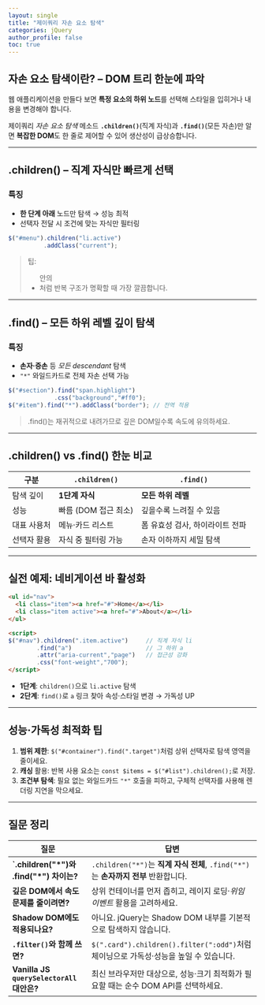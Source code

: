```yaml
---
layout: single
title: "제이쿼리 자손 요소 탐색"
categories: jQuery
author_profile: false
toc: true
---
```


## 자손 요소 탐색이란? – DOM 트리 한눈에 파악

웹 애플리케이션을 만들다 보면 **특정 요소의 하위 노드**를 선택해 스타일을 입히거나 내용을 변경해야 합니다.

제이쿼리 *자손 요소 탐색* 메소드 **`.children()`**(직계 자식)과 **`.find()`**(모든 자손)만 알면 **복잡한 DOM**도 한 줄로 제어할 수 있어 생산성이 급상승합니다.

------

## .children() – 직계 자식만 빠르게 선택

### 특징

- **한 단계 아래** 노드만 탐색 → 성능 최적
- 선택자 전달 시 조건에 맞는 자식만 필터링

```jsx
$("#menu").children("li.active")
          .addClass("current");
```

> 팁: <ul> 안의 <li>처럼 반복 구조가 명확할 때 가장 깔끔합니다.

------

## .find() – 모든 하위 레벨 깊이 탐색

### 특징

- **손자·증손** 등 *모든 descendant* 탐색
- `"*"` 와일드카드로 전체 자손 선택 가능

```jsx
$("#section").find("span.highlight")
             .css("background","#ff0");
$("#item").find("*").addClass("border"); // 전역 적용
```

> .find()는 재귀적으로 내려가므로 깊은 DOM일수록 속도에 유의하세요.

------

## .children() vs .find() 한눈 비교

| 구분        | `.children()`        | `.find()`                       |
| ----------- | -------------------- | ------------------------------- |
| 탐색 깊이   | **1단계 자식**       | **모든 하위 레벨**              |
| 성능        | 빠름 (DOM 접근 최소) | 깊을수록 느려질 수 있음         |
| 대표 사용처 | 메뉴·카드 리스트     | 폼 유효성 검사, 하이라이트 전파 |
| 선택자 활용 | 자식 중 필터링 가능  | 손자 이하까지 세밀 탐색         |

------

## 실전 예제: 네비게이션 바 활성화

```html
<ul id="nav">
  <li class="item"><a href="#">Home</a></li>
  <li class="item active"><a href="#">About</a></li>
</ul>

<script>
$("#nav").children(".item.active")     // 직계 자식 li
        .find("a")                     // 그 하위 a
        .attr("aria-current","page")   // 접근성 강화
        .css("font-weight","700");
</script>
```

- **1단계**: `children()`으로 `li.active` 탐색
- **2단계**: `find()`로 `a` 링크 찾아 속성·스타일 변경 → 가독성 UP

------

## 성능·가독성 최적화 팁

1. **범위 제한**: `$("#container").find(".target")`처럼 상위 선택자로 탐색 영역을 줄이세요.
2. **캐싱** 활용: 반복 사용 요소는 `const $items = $("#list").children();`로 저장.
3. **조건부 탐색**: 필요 없는 와일드카드 `"*"` 호출을 피하고, 구체적 선택자를 사용해 렌더링 지연을 막으세요.

------

## 질문 정리

| 질문                                       | 답변                                                         |
| ------------------------------------------ | ------------------------------------------------------------ |
| **`.children("\*")와 .find("\*") 차이는?** | `.children("*")`는 **직계 자식 전체**, `.find("*")`는 **손자까지 전부** 반환합니다. |
| **깊은 DOM에서 속도 문제를 줄이려면?**     | 상위 컨테이너를 먼저 좁히고, 레이지 로딩·*위임 이벤트* 활용을 고려하세요. |
| **Shadow DOM에도 적용되나요?**             | 아니요. jQuery는 Shadow DOM 내부를 기본적으로 탐색하지 않습니다. |
| **`.filter()`와 함께 쓰면?**               | `$(".card").children().filter(":odd")`처럼 체이닝으로 가독성·성능을 높일 수 있습니다. |
| **Vanilla JS `querySelectorAll` 대안은?**  | 최신 브라우저만 대상으로, 성능·크기 최적화가 필요할 때는 순수 DOM API를 선택하세요. |

